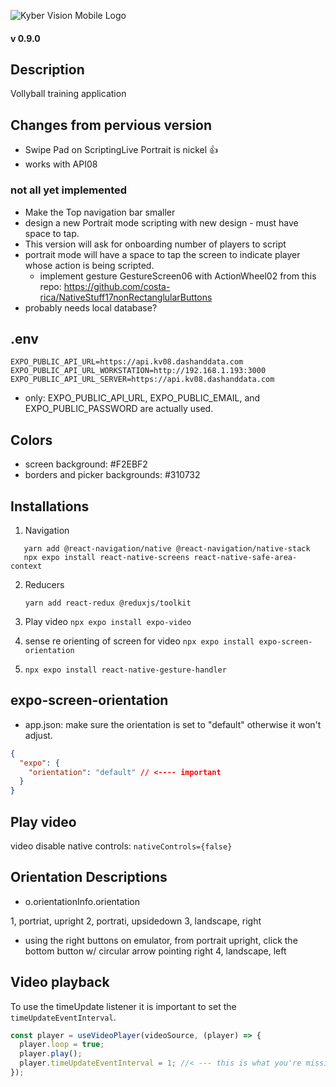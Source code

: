 ![Kyber Vision Mobile Logo](./assets/images/kyberVisionLogo01.png)

#### v 0.9.0

## Description

Vollyball training application

## Changes from pervious version

- Swipe Pad on ScriptingLive Portrait is nickel 👍
- works with API08

### not all yet implemented

- Make the Top navigation bar smaller
- design a new Portrait mode scripting with new design - must have space to tap.
- This version will ask for onboarding number of players to script
- portrait mode will have a space to tap the screen to indicate player whose action is being scripted.
  - implement gesture GestureScreen06 with ActionWheel02 from this repo: https://github.com/costa-rica/NativeStuff17nonRectanglularButtons
- probably needs local database?

## .env

```
EXPO_PUBLIC_API_URL=https://api.kv08.dashanddata.com
EXPO_PUBLIC_API_URL_WORKSTATION=http://192.168.1.193:3000
EXPO_PUBLIC_API_URL_SERVER=https://api.kv08.dashanddata.com
```

- only: EXPO_PUBLIC_API_URL, EXPO_PUBLIC_EMAIL, and EXPO_PUBLIC_PASSWORD are actually used.

## Colors

- screen background: #F2EBF2
- borders and picker backgrounds: #310732

## Installations

1. Navigation

```
   yarn add @react-navigation/native @react-navigation/native-stack
   npx expo install react-native-screens react-native-safe-area-context
```

2. Reducers

   `yarn add react-redux @reduxjs/toolkit`

3. Play video
   `npx expo install expo-video`

4. sense re orienting of screen for video
   `npx expo install expo-screen-orientation`

5. `npx expo install react-native-gesture-handler`

## expo-screen-orientation

- app.json: make sure the orientation is set to "default" otherwise it won't adjust.

```json
{
  "expo": {
    "orientation": "default" // <---- important
  }
}
```

## Play video

video disable native controls: `nativeControls={false}`

## Orientation Descriptions

- o.orientationInfo.orientation

1, portriat, upright
2, portrati, upsidedown
3, landscape, right

- using the right buttons on emulator, from portrait upright, click the bottom button w/ circular arrow pointing right
  4, landscape, left

## Video playback

To use the timeUpdate listener it is important to set the `timeUpdateEventInterval`.

```js
const player = useVideoPlayer(videoSource, (player) => {
  player.loop = true;
  player.play();
  player.timeUpdateEventInterval = 1; //< --- this is what you're missing
});
```
